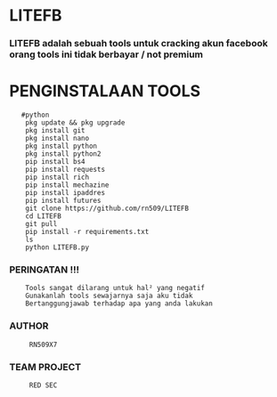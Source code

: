 # LITEFB


### LITEFB adalah sebuah tools untuk cracking akun facebook orang tools ini tidak berbayar / not premium 

# PENGINSTALAAN TOOLS
       #python
        pkg update && pkg upgrade
        pkg install git
        pkg install nano
        pkg install python 
        pkg install python2
        pip install bs4
        pip install requests
        pip install rich
        pip install mechazine
        pip install ipaddres
        pip install futures
        git clone https://github.com/rn509/LITEFB
        cd LITEFB
        git pull
        pip install -r requirements.txt
        ls
        python LITEFB.py

### PERINGATAN !!!
        Tools sangat dilarang untuk hal² yang negatif 
        Gunakanlah tools sewajarnya saja aku tidak 
        Bertanggungjawab terhadap apa yang anda lakukan
 
### AUTHOR
         RN509X7
### TEAM PROJECT 
         RED SEC
